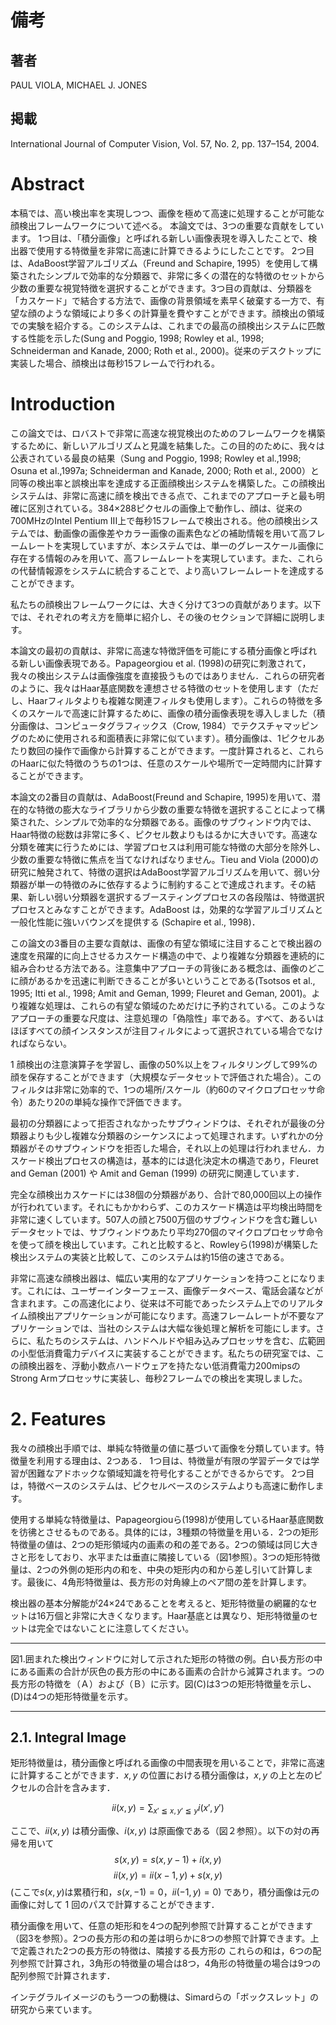 # 備考
## 著者
PAUL VIOLA, MICHAEL J. JONES
## 掲載
International Journal of Computer Vision, Vol. 57, No. 2, pp. 137–154, 2004.

# Abstract
本稿では、高い検出率を実現しつつ、画像を極めて高速に処理することが可能な顔検出フレームワークについて述べる。 本論文では、3つの重要な貢献をしています。 1つ目は、「積分画像」と呼ばれる新しい画像表現を導入したことで、検出器で使用する特徴量を非常に高速に計算できるようにしたことです。 2つ目は、AdaBoost学習アルゴリズム（Freund and Schapire, 1995）を使用して構築されたシンプルで効率的な分類器で、非常に多くの潜在的な特徴のセットから少数の重要な視覚特徴を選択することができます。3つ目の貢献は、分類器を「カスケード」で結合する方法で、画像の背景領域を素早く破棄する一方で、有望な顔のような領域により多くの計算量を費やすことができます。顔検出の領域での実験を紹介する。このシステムは、これまでの最高の顔検出システムに匹敵する性能を示した(Sung and Poggio, 1998; Rowley et al., 1998; Schneiderman and Kanade, 2000; Roth et al., 2000)。従来のデスクトップに実装した場合、顔検出は毎秒15フレームで行われる。


# Introduction
この論文では、ロバストで非常に高速な視覚検出のためのフレームワークを構築するために、新しいアルゴリズムと見識を結集した。この目的のために、我々は公表されている最良の結果（Sung and Poggio, 1998; Rowley et al.,1998; Osuna et al.,1997a; Schneiderman and Kanade, 2000; Roth et al., 2000）と同等の検出率と誤検出率を達成する正面顔検出システムを構築した。この顔検出システムは、非常に高速に顔を検出できる点で、これまでのアプローチと最も明確に区別されている。384×288ピクセルの画像上で動作し、顔は、従来の700MHzのIntel Pentium III上で毎秒15フレームで検出される。他の顔検出システムでは、動画像の画像差やカラー画像の画素色などの補助情報を用いて高フレームレートを実現していますが、本システムでは、単一のグレースケール画像に存在する情報のみを用いて、高フレームレートを実現しています。また、これらの代替情報源をシステムに統合することで、より高いフレームレートを達成することができます。

私たちの顔検出フレームワークには、大きく分けて3つの貢献があります。以下では、それぞれの考え方を簡単に紹介し、その後のセクションで詳細に説明します。

本論文の最初の貢献は、非常に高速な特徴評価を可能にする積分画像と呼ばれる新しい画像表現である。Papageorgiou et al. (1998)の研究に刺激されて，我々の検出システムは画像強度を直接扱うものではありません．これらの研究者のように、我々はHaar基底関数を連想させる特徴のセットを使用します（ただし、Haarフィルタよりも複雑な関連フィルタも使用します）。これらの特徴を多くのスケールで高速に計算するために、画像の積分画像表現を導入しました（積分画像は、コンピュータグラフィックス（Crow, 1984）でテクスチャマッピングのために使用される和面積表に非常に似ています）。積分画像は、1ピクセルあたり数回の操作で画像から計算することができます。一度計算されると、これらのHaarに似た特徴のうちの1つは、任意のスケールや場所で一定時間内に計算することができます。

本論文の2番目の貢献は、AdaBoost(Freund and Schapire, 1995)を用いて、潜在的な特徴の膨大なライブラリから少数の重要な特徴を選択することによって構築された、シンプルで効率的な分類器である。画像のサブウィンドウ内では、Haar特徴の総数は非常に多く、ピクセル数よりもはるかに大きいです。高速な分類を確実に行うためには、学習プロセスは利用可能な特徴の大部分を除外し、少数の重要な特徴に焦点を当てなければなりません。Tieu and Viola (2000)の研究に触発されて、特徴の選択はAdaBoost学習アルゴリズムを用いて、弱い分類器が単一の特徴のみに依存するように制約することで達成されます。その結果、新しい弱い分類器を選択するブースティングプロセスの各段階は、特徴選択プロセスとみなすことができます。AdaBoost は，効果的な学習アルゴリズムと一般化性能に強いバウンズを提供する (Schapire et al., 1998)．

この論文の3番目の主要な貢献は、画像の有望な領域に注目することで検出器の速度を飛躍的に向上させるカスケード構造の中で、より複雑な分類器を連続的に組み合わせる方法である。注意集中アプローチの背後にある概念は、画像のどこに顔があるかを迅速に判断できることが多いということである(Tsotsos et al., 1995; Itti et al., 1998; Amit and Geman, 1999; Fleuret and Geman, 2001)。より複雑な処理は、これらの有望な領域のためだけに予約されている。このようなアプローチの重要な尺度は、注意処理の「偽陰性」率である。すべて、あるいはほぼすべての顔インスタンスが注目フィルタによって選択されている場合でなければならない。

1 顔検出の注意演算子を学習し、画像の50%以上をフィルタリングして99%の顔を保存することができます（大規模なデータセットで評価された場合）。このフィルタは非常に効率的で、1つの場所/スケール（約60のマイクロプロセッサ命令）あたり20の単純な操作で評価できます。

最初の分類器によって拒否されなかったサブウィンドウは、それぞれが最後の分類器よりも少し複雑な分類器のシーケンスによって処理されます。いずれかの分類器がそのサブウィンドウを拒否した場合，それ以上の処理は行われません．カスケード検出プロセスの構造は，基本的には退化決定木の構造であり，Fleuret and Geman (2001) や Amit and Geman (1999) の研究に関連しています．

完全な顔検出カスケードには38個の分類器があり、合計で80,000回以上の操作が行われています。それにもかかわらず、このカスケード構造は平均検出時間を非常に速くしています。507人の顔と7500万個のサブウィンドウを含む難しいデータセットでは、サブウィンドウあたり平均270個のマイクロプロセッサ命令を使って顔を検出しています。これと比較すると、Rowleyら(1998)が構築した検出システムの実装と比較して、このシステムは約15倍の速さである。

非常に高速な顔検出器は、幅広い実用的なアプリケーションを持つことになります。これには、ユーザーインターフェース、画像データベース、電話会議などが含まれます。この高速化により、従来は不可能であったシステム上でのリアルタイム顔検出アプリケーションが可能になります。高速フレームレートが不要なアプリケーションでは、当社のシステムは大幅な後処理と解析を可能にします。さらに、私たちのシステムは、ハンドヘルドや組み込みプロセッサを含む、広範囲の小型低消費電力デバイスに実装することができます。私たちの研究室では、この顔検出器を、浮動小数点ハードウェアを持たない低消費電力200mipsのStrong Armプロセッサに実装し、毎秒2フレームでの検出を実現しました。

# 2. Features
我々の顔検出手順では、単純な特徴量の値に基づいて画像を分類しています。特徴量を利用する理由は、2つある．
1つ目は、特徴量が有限の学習データでは学習が困難なアドホックな領域知識を符号化することができるからです。
2つ目は，特徴ベースのシステムは、ピクセルベースのシステムよりも高速に動作します。

使用する単純な特徴量は、Papageorgiouら(1998)が使用しているHaar基底関数を彷彿とさせるものである。具体的には，3種類の特徴量を用いる．2つの矩形特徴量の値は、2つの矩形領域内の画素の和の差である。2つの領域は同じ大きさと形をしており、水平または垂直に隣接している（図1参照）。3つの矩形特徴量は、2つの外側の矩形内の和を、中央の矩形内の和から差し引いて計算します。最後に、4角形特徴量は、長方形の対角線上のペア間の差を計算します。

検出器の基本分解能が24×24であることを考えると、矩形特徴量の網羅的なセットは16万個と非常に大きくなります。Haar基底とは異なり、矩形特徴量のセットは完全ではないことに注意してください。

---



図1.囲まれた検出ウィンドウに対して示された矩形の特徴の例。白い長方形の中にある画素の合計が灰色の長方形の中にある画素の合計から減算されます。つの長方形の特徴を（Ａ）および（Ｂ）に示す。図(C)は3つの矩形特徴量を示し、(D)は4つの矩形特徴量を示す。

---


## 2.1. Integral Image

矩形特徴量は，積分画像と呼ばれる画像の中間表現を用いることで，非常に高速に計算することができます．$x, y$ の位置における積分画像は，$x, y$ の上と左のピクセルの合計を含みます．

$$
ii(x, y)=\sum_{x'\leqq x, y' \leqq y} i(x', y')
$$

ここで、$ii(x, y)$ は積分画像、$i(x, y)$ は原画像である（図２参照）。以下の対の再帰を用いて
$$
s(x, y) = s(x, y-1)+i(x, y)
$$
$$
ii(x, y) = ii(x-1, y) + s(x, y)
$$
(ここで$s(x, y)$は累積行和，$s(x,-1)=0，ii(-1, y)=0$) であり，積分画像は元の画像に対して 1 回のパスで計算することができます．

積分画像を用いて、任意の矩形和を4つの配列参照で計算することができます（図3を参照）。2つの長方形の和の差は明らかに8つの参照で計算できます。上で定義された2つの長方形の特徴は、隣接する長方形の
これらの和は，6つの配列参照で計算され，3角形の特徴量の場合は8つ，4角形の特徴量の場合は9つの配列参照で計算されます．

インテグラルイメージのもう一つの動機は、Simardらの「ボックスレット」の研究から来ています。